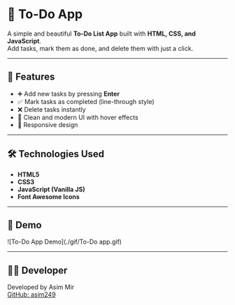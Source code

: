 # 📝 To-Do App

A simple and beautiful **To-Do List App** built with **HTML, CSS, and JavaScript**.  
Add tasks, mark them as done, and delete them with just a click.

---

## 📌 Features

- ➕ Add new tasks by pressing **Enter**
- ✅ Mark tasks as completed (line-through style)
- ❌ Delete tasks instantly
- 🎨 Clean and modern UI with hover effects
- 📱 Responsive design

---

## 🛠️ Technologies Used

- **HTML5**
- **CSS3**
- **JavaScript (Vanilla JS)**
- **Font Awesome Icons**

---

## 🎥 Demo

![To-Do App Demo](./gif/To-Do app.gif)

---

## 🧑‍💻 Developer

Developed by Asim Mir  
[GitHub: asim249](https://github.com/asim249)
















